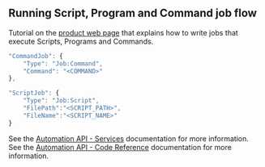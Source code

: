 ## Running Script, Program and Command job flow

Tutorial on the [product web page](https://docs.bmc.com/docs/display/workloadautomation/Tutorial+-+Running+applications+and+programs+in+your+environment) that explains how to write jobs that execute Scripts, Programs and Commands.

```javascript
"CommandJob": {
    "Type": "Job:Command",
    "Command": "<COMMAND>"
},

"ScriptJob": {
    "Type": "Job:Script",
  	"FilePath":"<SCRIPT_PATH>",
  	"FileName":"<SCRIPT_NAME>"
}
```

See the [Automation API - Services](https://docs.bmc.com/docs/display/public/workloadautomation/Control-M+Automation+API+-+Services) documentation for more information.  
See the [Automation API - Code Reference](https://docs.bmc.com/docs/display/public/workloadautomation/Control-M+Automation+API+-+Code+Reference) documentation for more information.
